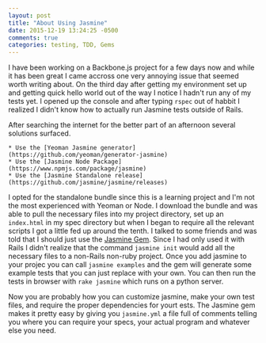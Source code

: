 ```yaml
---
layout: post
title: "About Using Jasmine"
date: 2015-12-19 13:24:25 -0500
comments: true
categories: testing, TDD, Gems
---
```


I have been working on a Backbone.js project for a few days now and while it has been great I came accross one very annoying issue that seemed worth writing about. On the third day after getting my environment set up and getting quick hello world out of the way I notice I hadn't run any of my tests yet. I opened up the console and after typing `rspec` out of habbit I realized I didn't know how to actually run Jasmine tests outside of Rails.

After searching the internet for the better part of an afternoon several solutions surfaced.
    
    * Use the [Yeoman Jasmine generator](https://github.com/yeoman/generator-jasmine) 
    * Use the [Jasmine Node Package](https://www.npmjs.com/package/jasmine)
    * Use the [Jasmine Standalone release](https://github.com/jasmine/jasmine/releases)

I opted for the standalone bundle since this is a learning project and I'm not the most experienced with Yeoman or Node. I download the bundle and was able to pull the necessary files into my project directory, set up an `index.html` in my spec directory but when I began to require all the relevant scripts I got a little fed up around the tenth. I talked to some friends and was told that I should just use the [Jasmine Gem](https://github.com/jasmine/jasmine-gem). Since I had only used it with Rails I didn't realize that the command `jasmine init` would add all the necessary files to a non-Rails non-ruby project. Once you add jasmine to your projec you can call `jasmine examples` and the gem will generate some example tests that you can just replace with your own. You can then run the tests in browser with `rake jasmine` which runs on a python server.

Now you are probably how you can customize jasmine, make your own test files, and require the proper dependencies for yourt ests. The Jasmine gem makes it pretty easy by giving you `jasmine.yml` a file full of comments telling you where you can require your specs, your actual program and whatever else you need.  